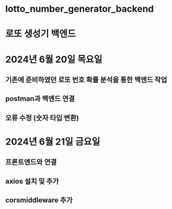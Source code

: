 # lotto_number_generator_backend
# 로또 생성기 백엔드

# 2024년 6월 20일 목요일
## 기존에 준비하였던 로또 번호 확률 분석을 통한 백엔드 작업
## postman과 백엔드 연결
## 오류 수정 (숫자 타입 변환)


# 2024년 6월 21일 금요일
## 프론트엔드와 연결
## axios 설치 및 추가
## corsmiddleware 추가
